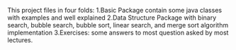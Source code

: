 This project files in four folds:
1.Basic Package contain some java classes with examples and well explained
2.Data Structure Package with binary search, bubble search, bubble sort, linear search, and merge sort algorithm implementation
3.Exercises: some answers to most question asked by most lectures.
